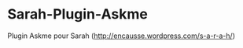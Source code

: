 Sarah-Plugin-Askme
==================

Plugin Askme pour Sarah (http://encausse.wordpress.com/s-a-r-a-h/)

